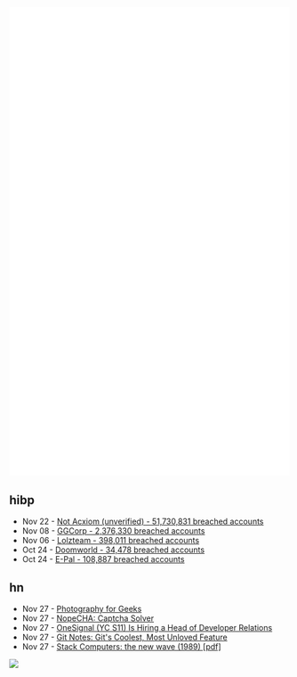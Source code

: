 ![Metrics](https://raw.githubusercontent.com/phixion/phixion/master/metrics.svg)

## hibp

<!--
for https://github.com/phixion/phixion/blob/main/.github/workflows/feeds.yml
-->
<!--START_SECTION:haveibeenpwnd-->
- Nov 22 - [Not Acxiom (unverified) - 51,730,831 breached accounts](https://haveibeenpwned.com/PwnedWebsites#NotAcxiom)
- Nov 08 - [GGCorp - 2,376,330 breached accounts](https://haveibeenpwned.com/PwnedWebsites#GGCorp)
- Nov 06 - [Lolzteam - 398,011 breached accounts](https://haveibeenpwned.com/PwnedWebsites#Lolzteam)
- Oct 24 - [Doomworld - 34,478 breached accounts](https://haveibeenpwned.com/PwnedWebsites#Doomworld)
- Oct 24 - [E-Pal - 108,887 breached accounts](https://haveibeenpwned.com/PwnedWebsites#EPal)
<!--END_SECTION:haveibeenpwnd-->

## hn

<!--
for https://github.com/phixion/phixion/blob/main/.github/workflows/feeds.yml
-->
<!--START_SECTION:hn-->
- Nov 27 - [Photography for Geeks](https://lcamtuf.coredump.cx/photo_basics/)
- Nov 27 - [NopeCHA: Captcha Solver](https://chrome.google.com/webstore/detail/nopecha-captcha-solver/dknlfmjaanfblgfdfebhijalfmhmjjjo)
- Nov 27 - [OneSignal (YC S11) Is Hiring a Head of Developer Relations](https://onesignal.com/careers/b1924054-503d-4816-9314-7e4622abdfd7)
- Nov 27 - [Git Notes: Git's Coolest, Most Unloved­ Feature](https://tylercipriani.com/blog/2022/11/19/git-notes-gits-coolest-most-unloved-feature/)
- Nov 27 - [Stack Computers: the new wave (1989) [pdf]](https://users.ece.cmu.edu/~koopman/stack_computers/stack_computers_book.pdf)
<!--END_SECTION:hn-->

<!--
for https://yhype.me
-->
![](https://hit.yhype.me/github/profile?user_id=13013670)
